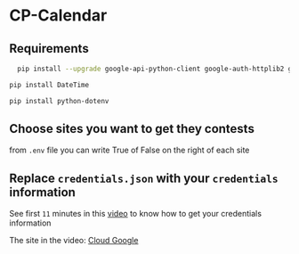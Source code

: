 # CP-Calendar

## Requirements

```bash
  pip install --upgrade google-api-python-client google-auth-httplib2 google-auth-oauthlib
```

```bash
pip install DateTime
```

```bash
pip install python-dotenv
```

## Choose sites you want to get they contests

from `.env` file you can write True of False on the right of each site

## Replace `credentials.json` with your `credentials` information

See first `11` minutes in this [video](https://www.youtube.com/watch?v=eRHvfNKcwMQ&t=1629s&ab_channel=Cndro) to know how to get your credentials information

The site in the video: [Cloud Google](https://console.cloud.google.com/)
